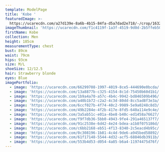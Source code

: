 ```yaml
---
template: ModelPage
title: 'Kobe '
featuredImage: >-
  https://ucarecdn.com/a27d139e-8a6b-4b15-84fa-d5a7dad2e718/-/crop/1632x1349/0,211/-/preview/
imageThumbnail: 'https://ucarecdn.com/f1c4119f-1a3f-4519-9d0d-2b5ffeb50271/'
firstName: Kobe
collection: Men
height: 185cm
measurementType: chest
bust: 89cm
waist: 79cm
hips: 93cm
size: M/L
shoeSize: 12/12.5
hair: Strawberry blonde
eyes: Blue
imagePortfolio:
  - image: 'https://ucarecdn.com/66299708-1997-4019-8ce5-444690e0bcda/'
  - image: 'https://ucarecdn.com/13a8877b-c325-4154-8c1d-75450b60d1b1/'
  - image: 'https://ucarecdn.com/1b9a4a70-a57c-4b4c-9942-bd846509b496/'
  - image: 'https://ucarecdn.com/a40b1b72-c2a2-4c3d-80dd-8cc5ad8f3e3a/'
  - image: 'https://ucarecdn.com/6ccf027b-4f74-40c2-9989-5e9a0248c8d3/'
  - image: 'https://ucarecdn.com/49b2284e-4f2b-417e-8fd5-640a114e9c4e/'
  - image: 'https://ucarecdn.com/3a5ab51c-e01a-4be8-b40c-ed1458a76627/'
  - image: 'https://ucarecdn.com/f9f7db36-5bb0-4943-9fe4-291a465137f7/'
  - image: 'https://ucarecdn.com/91c2538e-6d42-4e24-bdea-a1b8f075186d/'
  - image: 'https://ucarecdn.com/c6bb2168-eb51-4f13-8340-2c5eacd4b95c/'
  - image: 'https://ucarecdn.com/0c308196-1b81-4c4d-9de6-a945bed58892/'
  - image: 'https://ucarecdn.com/61f17148-5544-4d32-acf5-68846db3911b/'
  - image: 'https://ucarecdn.com/553b4d53-d054-4a85-b6a4-11974475d76f/'
---
```


